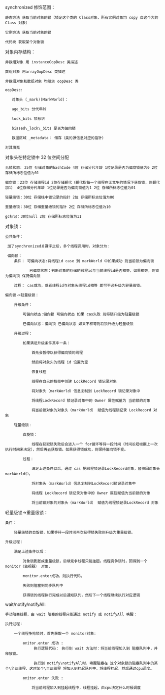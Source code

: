synchronized 修饰范围：
    
    静态方法 获取当前对象的锁（锁定这个类的 Class对象，所有实例对象均 copy 自这个大的 Class 对象） 
    
    实例方法 获取当前对象的锁 
    
    代码块 获取某个对象锁

对象内存结构：

    非数组对象 用 instanceOopDesc 类描述 
    
    数组对象 用arrayOopDesc 类描述 
    
    非数组对象和数组对象 均继承 oopDesc 类
    
    oopDesc:

       对象头 (_mark)(MarkWorld)： 
       
       age_bits 分代年龄 
       
       lock_bits 锁标识
       
       biased\_lock\_bits 是否为偏向锁 
       
       数据区域 _metadata： 储存（类的源信息对应的指针） 
       
    对其填充

对象头在特定锁中 32 位空间分配
    
    无锁状态: 25位 存储对象的hashCode 4位 存储分代年龄 1位记录是否为偏向锁值为0 2位 存储所标志位值为01
    
    偏向锁：23位 存储线程id 2位存储朝代（朝代指每一个线程在无竞争的情况下获取锁，则朝代加1） 4位存储分代年龄 1位记录是否为偏向锁值为1 2位 存储所标志位值为01
 
    轻量级锁：30位 存储栈中锁记录的指针 2位 存储所标志位值为00
    
    重量级锁：30位 存储重量级锁的指针 2位 存储所标志位值为10 
    
    gc标记：30位null 2位 存储所标志位值为11

对象锁： 

    公共条件： 
     
     加了synchronized关键字之后，多个线程调用时，对象分为:
     
     偏向锁： 
        条件： 可偏向状态:将线程id case 到 markWorld 中如果成功 则当前锁为偏向锁
               
               已偏向状态：判断对象的存储的线程id与当前线程id是否相等，如果相等，则锁为偏向锁 保持偏向锁
               
        过程： cas成功，或者线程id与对象头线程id相等 即可不必升级为轻量级锁。

    偏向锁->轻量级锁： 
        
        升级条件： 
            
            可偏向状态:偏向锁 可偏向状态 如果 cas失败 则将锁升级为轻量级锁 
        
            已偏向状态：偏向锁 已偏向状态 如果不相等则将锁升级为轻量级锁
        
        升级过程： 
        
            如果满足升级条件其中一条：

                首先会暂停以获得偏向锁的线程 
                
                然后将对象头的线程 id 设置为空
                
                恢复线程 
                
                线程在自己的栈帧中创建 LockRecord 锁记录对象
                 
                将对象头（markWorld）信息复制到 LockRecord 锁记录对象中 
                
                将线程LockRecord 锁记录对象中的 Owner 属性赋值为 当前锁的对象
                
                将当前锁对象的对象头（markWorld） 赋值为线程锁记录 LockRecord 对象

        轻量级锁： 
        
            自旋锁： 
                
                线程在获取锁失败后会进入一个 for循环等待一段时间（时间长短根据上一次执行时间来决定），然后再去获取锁。如果获得锁成功，则保持偏向锁不变。
                
            过程：
                
                满足上述条件以后，通过 cas 把线程锁记录LockRecord对象，替换回对象头markWorld中，
                
                将对象头（markWorld）信息复制到LockRecord锁记录对象中 
                
                将线程 LockRecord 锁记录对象中的 Owner 属性赋值为当前锁的对象 
                
                将当前锁对象的对象头（markWorld） 赋值为线程锁记录LockRecord 对象 
 
轻量级锁->重量级锁： 
    
    条件：
        
        轻量级锁的自旋锁，如果等待一段时间再次获得锁失败则升级为重量级锁。

    升级过程： 
        
        满足上述条件以后：
        
            对象锁膨胀成重量级锁，后续竞争线程只能挂起。线程竞争锁时，回得到一个monitor（监视器） 对象， 
        
            monitor.enter成功，则执行代码， 
            
            失败则阻塞到同步队列中
            
            获得锁的线程执行完成以后通知队列，然后下一个线程继续执行对应逻辑

wait/notify/notifyAll:

    手动阻塞线程，由 wait 阻塞的线程只能通过 notify 或 notifyAll 唤醒：
    
    执行过程： 
    
        一个线程争抢锁时，首先获取一个 monitor对象:
            
            onitor.enter 成功 : 
                 执行逻辑代码： 执行到 wait 方法时：将当前线程加入到 阻塞队列中，并释放锁。 
            
                 执行到 notify\notifyAll时，唤醒阻塞在 这个对象锁的阻塞队列中的某个\全部线程，这时某个\全部线程 将加入到挂起队列中，将线程挂起，然后通过cpu调度。
                                
            onitor.enter 失败 : 
                 
                将当前线程加入到挂起线程中，线程挂起，由cpu决定什么时候调度
